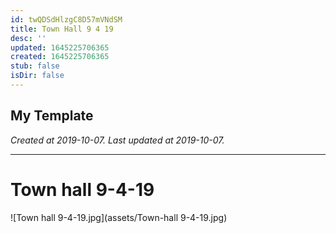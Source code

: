 ```yaml
---
id: twQDSdHlzgC8D57mVNdSM
title: Town Hall 9 4 19
desc: ''
updated: 1645225706365
created: 1645225706365
stub: false
isDir: false
---
```

My Template
---

_Created at 2019-10-07._
_Last updated at 2019-10-07._




---

# Town hall 9-4-19


![Town hall 9-4-19.jpg](assets/Town-hall 9-4-19.jpg)


